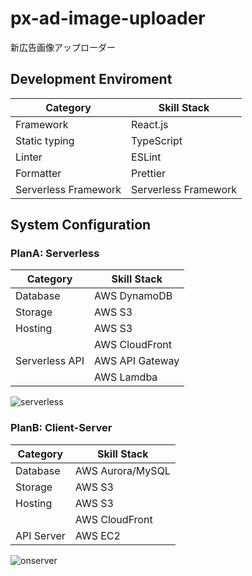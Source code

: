 # px-ad-image-uploader
新広告画像アップローダー



## Development Enviroment

| Category             | Skill Stack          |
| -------------------- | -------------------- |
| Framework            | React.js             |
| Static typing        | TypeScript           |
| Linter               | ESLint               |
| Formatter            | Prettier             |
| Serverless Framework | Serverless Framework |



## System Configuration

### PlanA: Serverless

| Category                | Skill Stack     |
| ----------------------- | --------------- |
| Database                | AWS  DynamoDB   |
| Storage                 | AWS S3          |
| Hosting                 | AWS S3          |
|                         | AWS CloudFront  |
| Serverless API | AWS API Gateway |
|                         | AWS Lamdba      |

![serverless](https://prime-x-co-ltd.github.io/px-overview/serverless-uploader.png)

### PlanB: Client-Server

| Category   | Skill Stack       |
| ---------- | ----------------- |
| Database   | AWS  Aurora/MySQL |
| Storage    | AWS S3            |
| Hosting    | AWS S3            |
|            | AWS CloudFront    |
| API Server | AWS EC2           |

![onserver](https://prime-x-co-ltd.github.io/px-overview/onserver-uploader.png)
